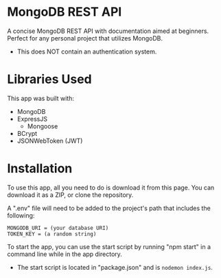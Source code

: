 # MongoDB REST API
 A concise MongoDB REST API with documentation aimed at beginners. Perfect for any personal project that utilizes MongoDB.
 - This does NOT contain an authentication system.

# Libraries Used
 This app was built with:
 - MongoDB 
 - ExpressJS 
   - Mongoose
 - BCrypt
 - JSONWebToken (JWT)

# Installation

To use this app, all you need to do is download it from this page. You can download it as a ZIP, or clone the repository.

A ".env" file will need to be added to the project's path that includes the following:

```
MONGODB_URI = (your database URI)
TOKEN_KEY = (a random string)
```


To start the app, you can use the start script by running "npm start" in a command line while in the app directory.
- The start script is located in "package.json" and is `nodemon index.js`.
